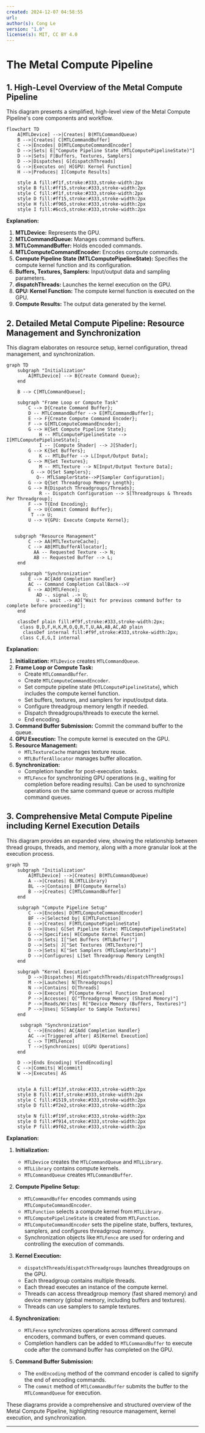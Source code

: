 ```yaml
---
created: 2024-12-07 04:58:55
url:
author(s): Cong Le
version: "1.0"
license(s): MIT, CC BY 4.0
---
```



# The Metal Compute Pipeline

## 1. High-Level Overview of the Metal Compute Pipeline

This diagram presents a simplified, high-level view of the Metal Compute Pipeline's core components and workflow.

```mermaid
flowchart TD
    A[MTLDevice] -->|Creates| B(MTLCommandQueue)
    B -->|Creates| C[MTLCommandBuffer]
    C -->|Encodes| D[MTLComputeCommandEncoder]
    D -->|Sets| E["Compute Pipeline State (MTLComputePipelineState)"]
    D -->|Sets| F[Buffers, Textures, Samplers]
    D -->|Dispatches| G[dispatchThreads]
    G -->|Executes on| H[GPU: Kernel Function]
    H -->|Produces| I[Compute Results]

    style A fill:#f1f,stroke:#333,stroke-width:2px
    style B fill:#ff15,stroke:#333,stroke-width:2px
    style C fill:#f1f,stroke:#333,stroke-width:2px
    style D fill:#ff15,stroke:#333,stroke-width:2px
    style H fill:#f965,stroke:#333,stroke-width:2px
    style I fill:#6cc5,stroke:#333,stroke-width:2px

```

**Explanation:**

1. **MTLDevice:** Represents the GPU.
2. **MTLCommandQueue:** Manages command buffers.
3. **MTLCommandBuffer:** Holds encoded commands.
4. **MTLComputeCommandEncoder:** Encodes compute commands.
5. **Compute Pipeline State (MTLComputePipelineState):** Specifies the compute kernel function and its configuration.
6. **Buffers, Textures, Samplers:** Input/output data and sampling parameters.
7. **dispatchThreads:** Launches the kernel execution on the GPU.
8. **GPU: Kernel Function:** The compute kernel function is executed on the GPU.
9. **Compute Results:** The output data generated by the kernel.

## 2. Detailed Metal Compute Pipeline: Resource Management and Synchronization

This diagram elaborates on resource setup, kernel configuration, thread management, and synchronization.

```mermaid
graph TD
    subgraph "Initialization"
        A[MTLDevice] --> B{Create Command Queue};
    end
    
    B --> C[MTLCommandQueue];
    
    subgraph "Frame Loop or Compute Task"
        C --> D{Create Command Buffer};
        D -- MTLCommandBuffer --> E[MTLCommandBuffer];
        E --> F{Create Compute Command Encoder};
        F --> G[MTLComputeCommandEncoder];
        G --> H{Set Compute Pipeline State};
            H -- MTLComputePipelineState --> I[MTLComputePipelineState];
            I -- |Compute Shader| --> J[Shader];
        G --> K{Set Buffers};
            K -- MTLBuffer --> L[Input/Output Data];
        G --> M{Set Textures};
            M -- MTLTexture --> N[Input/Output Texture Data];
         G --> O{Set Samplers};
           O-- MTLSamplerState-->P[Sampler Configuration];
        G --> Q{Set Threadgroup Memory Length};
        G --> R{Dispatch Threadgroups/Threads};
            R -- Dispatch Configuration --> S[Threadgroups & Threads Per Threadgroup];
        F --> T{End Encoding};
        E --> U{Commit Command Buffer};
         T --> U;
        U --> V{GPU: Execute Compute Kernel};
         
        
   subgraph "Resource Management"
        C --> AA[MTLTextureCache];
        C --> AB[MTLBufferAllocator];
          AA -- Requested Texture --> N;
          AB -- Requested Buffer --> L;
    end
    
     subgraph "Synchronization"
        E --> AC{Add Completion Handler}
        AC -- Command Completion CallBack-->V
        E --> AD[MTLFence];
           AD -. signal .-> U;
           U -. wait .-> AD["Wait for previous command buffer to complete before proceeding"];
    end

    classDef plain fill:#f9f,stroke:#333,stroke-width:2px;
     class B,D,F,H,K,M,O,Q,R,T,U,AA,AB,AC,AD plain
      classDef internal fill:#f9f,stroke:#333,stroke-width:2px;
     class C,E,G,I internal

```

**Explanation:**

1. **Initialization:** `MTLDevice` creates `MTLCommandQueue`.
2. **Frame Loop or Compute Task:**
    *   Create `MTLCommandBuffer`.
    *   Create `MTLComputeCommandEncoder`.
    *   Set compute pipeline state (`MTLComputePipelineState`), which includes the compute kernel function.
    *   Set buffers, textures, and samplers for input/output data.
    *   Configure threadgroup memory length if needed.
    *   Dispatch threadgroups/threads to execute the kernel.
    *   End encoding.
3. **Command Buffer Submission:** Commit the command buffer to the queue.
4. **GPU Execution:** The compute kernel is executed on the GPU.
5. **Resource Management:**
    *   `MTLTextureCache` manages texture reuse.
    *   `MTLBufferAllocator` manages buffer allocation.
6. **Synchronization:**
    *   Completion handler for post-execution tasks.
    *   `MTLFence` for synchronizing GPU operations (e.g., waiting for completion before reading results). Can be used to synchronize operations on the same command queue or across multiple command queues.

## 3. Comprehensive Metal Compute Pipeline including Kernel Execution Details

This diagram provides an expanded view, showing the relationship between thread groups, threads, and memory, along with a more granular look at the execution process.

```mermaid
graph TD
    subgraph "Initialization"
        A[MTLDevice] -->|Creates| B(MTLCommandQueue)
        A -->|Creates| BL(MTLLibrary)
        BL -->|Contains| BF(Compute Kernels)
        B -->|Creates| C[MTLCommandBuffer]
    end
        
    subgraph "Compute Pipeline Setup"
        C -->|Encodes| D[MTLComputeCommandEncoder]
        BF -->|Selected by| E[MTLFunction]
        E -->|Creates| F[MTLComputePipelineState]
        D -->|Uses| G[Set Pipeline State: MTLComputePipelineState]
        G -->|Specifies| H[Compute Kernel Function]
        D -->|Sets| I["Set Buffers (MTLBuffer)"]
        D -->|Sets| J["Set Textures (MTLTexture)"]
        D -->|Sets| K["Set Samplers (MTLSamplerState)"]
        D -->|Configures| L[Set Threadgroup Memory Length]
    end

    subgraph "Kernel Execution"
        D -->|Dispatches| M[dispatchThreads/dispatchThreadgroups]
        M -->|Launches| N[Threadgroups]
        N -->|Contains| O[Threads]
        O -->|Execute| P[Compute Kernel Function Instance]
        P -->|Accesses| Q["Threadgroup Memory (Shared Memory)"]
        P -->|Reads/Writes| R["Device Memory (Buffers, Textures)"]
        P -->|Uses| S[Sampler to Sample Textures]
    end
        
     subgraph "Synchronization"
        C -->|Encodes| AC{Add Completion Handler}
        AC -->|Triggered after| AS[Kernel Execution]
        C --> T[MTLFence]
        T -->|Synchronizes| U[GPU Operations]
    end

    D -->|Ends Encoding| V[endEncoding]
    C -->|Commits| W[commit]
    W -->|Executes| AS
   

    style A fill:#f13f,stroke:#333,stroke-width:2px
    style B fill:#11f,stroke:#333,stroke-width:2px
    style C fill:#1519,stroke:#333,stroke-width:2px
    style D fill:#f2e2,stroke:#333,stroke-width:2px
    
    style N fill:#f19f,stroke:#333,stroke-width:2px
    style O fill:#f914,stroke:#333,stroke-width:2px
    style P fill:#9f62,stroke:#333,stroke-width:2px

```

**Explanation:**

1. **Initialization:**
    *   `MTLDevice` creates the `MTLCommandQueue` and `MTLLibrary`.
    *   `MTLLibrary` contains compute kernels.
    *   `MTLCommandQueue` creates `MTLCommandBuffer`.

2. **Compute Pipeline Setup:**
    *   `MTLCommandBuffer` encodes commands using `MTLComputeCommandEncoder`.
    *   `MTLFunction` selects a compute kernel from `MTLLibrary`.
    *   `MTLComputePipelineState` is created from `MTLFunction`.
    *   `MTLComputeCommandEncoder` sets the pipeline state, buffers, textures, samplers, and configures threadgroup memory.
    *   Synchronization objects like `MTLFence` are used for ordering and controlling the execution of commands.
3. **Kernel Execution:**

    *   `dispatchThreads`/`dispatchThreadgroups` launches threadgroups on the GPU.
    *   Each threadgroup contains multiple threads.
    *   Each thread executes an instance of the compute kernel.
    *   Threads can access threadgroup memory (fast shared memory) and device memory (global memory, including buffers and textures).
    *   Threads can use samplers to sample textures.
4. **Synchronization:**
    *   `MTLFence` synchronizes operations across different command encoders, command buffers, or even command queues.
    *   Completion handlers can be added to `MTLCommandBuffer` to execute code after the command buffer has completed on the GPU.
5. **Command Buffer Submission:**
    *   The `endEncoding` method of the command encoder is called to signify the end of encoding commands.
    *   The `commit` method of `MTLCommandBuffer` submits the buffer to the `MTLCommandQueue` for execution.

These diagrams provide a comprehensive and structured overview of the Metal Compute Pipeline, highlighting resource management, kernel execution, and synchronization.

---
